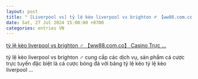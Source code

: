 ```yaml
---
layout: post
title: " [Liverpool vs] tỷ lệ kèo liverpool vs brighton ‍♂️ 【ww88.com.co】 Casino Trực ..."
date: Sat, 27 Jul 2024 15:00:00 +0700
categories: entries VN
---
```

[tỷ lệ kèo liverpool vs brighton ‍♂️ 【ww88.com.co】 Casino Trực ...](https://www.bienphong.com.vn/muv/t%E1%BB%B7-l%E1%BB%87-k%C3%A8o-liverpool-vs-brighton.phtm)

tỷ lệ kèo liverpool vs brighton ‍♂️ cung cấp các dịch vụ, sản phẩm cá cược trực tuyến đặc biệt là cá cược bóng đá với bảng tỷ lệ kèo tỷ lệ kèo liverpool ...

